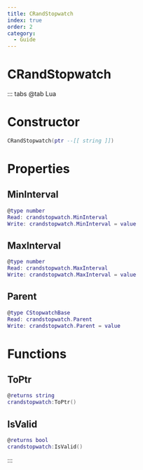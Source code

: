 ```yaml
---
title: CRandStopwatch
index: true
order: 2
category:
  - Guide
---
```


# CRandStopwatch

::: tabs
@tab Lua
# Constructor
```lua
CRandStopwatch(ptr --[[ string ]])
```
# Properties
## MinInterval 
```lua
@type number
Read: crandstopwatch.MinInterval
Write: crandstopwatch.MinInterval = value
```
## MaxInterval 
```lua
@type number
Read: crandstopwatch.MaxInterval
Write: crandstopwatch.MaxInterval = value
```
## Parent 
```lua
@type CStopwatchBase
Read: crandstopwatch.Parent
Write: crandstopwatch.Parent = value
```
# Functions
## ToPtr
```lua
@returns string
crandstopwatch:ToPtr()
```
## IsValid
```lua
@returns bool
crandstopwatch:IsValid()
```

:::